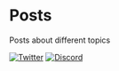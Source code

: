 # Posts
Posts about different topics

 [![Twitter](https://img.shields.io/badge/twitter-sneakerhax-blue?logo=twitter)](https://twitter.com/sneakerhax) [![Discord](https://img.shields.io/badge/discord-sneakerhax-darkblue?logo=discord)](https://discordapp.com/invite/wpxpYM3) 
